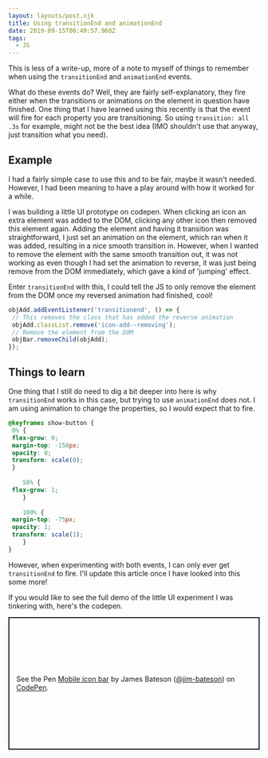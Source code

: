 ```yaml
---
layout: layouts/post.njk
title: Using transitionEnd and animationEnd
date: 2019-09-15T06:49:57.968Z
tags:
  - JS
---
```

This is less of a write-up, more of a note to myself of things to remember when using the `transitionEnd` and `animationEnd` events.
 
What do these events do? Well, they are fairly self-explanatory, they fire either when the transitions or animations on the element in question have finished. One thing that I have learned using this recently is that the event will fire for each property you are transitioning. So using `transition: all .3s` for example, might not be the best idea (IMO shouldn't use that anyway, just transition what you need).
 
## Example
 
I had a fairly simple case to use this and to be fair, maybe it wasn't needed. However, I had been meaning to have a play around with how it worked for a while.
 
I was building a little UI prototype on codepen. When clicking an icon an extra element was added to the DOM, clicking any other icon then removed this element again. Adding the element and having it transition was straightforward, I just set an animation on the element, which ran when it was added, resulting in a nice smooth transition in. However, when I wanted to remove the element with the same smooth transition out, it was not working as even though I had set the animation to reverse, it was just being remove from the DOM immediately, which gave a kind of 'jumping' effect.
 
Enter `transitionEnd` with this, I could tell the JS to only remove the element from the DOM once my reversed animation had finished, cool!
 
```js
objAdd.addEventListener('transitionend', () => {
 // This removes the class that has added the reverse animation
 objAdd.classList.remove('icon-add--removing');
 // Remove the element from the DOM
 objBar.removeChild(objAdd);
});
```
 
## Things to learn
 
One thing that I still do need to dig a bit deeper into here is why `transitionEnd` works in this case, but trying to use `animationEnd` does not. I am using animation to change the properties, so I would expect that to fire.
 
```css
@keyframes show-button {
 0% {
 flex-grow: 0;
 margin-top: -150px;
 opacity: 0;
 transform: scale(0);
 }
	
	50% {
 flex-grow: 1;
	}
	
	100% {
 margin-top: -75px;
 opacity: 1;
 transform: scale(1);
	}
}
```
 
However, when experimenting with both events, I can only ever get `transitionEnd` to fire. I'll update this article once I have looked into this some more!
 
If you would like to see the full demo of the little UI experiment I was tinkering with, here's the codepen.
 
<p class="codepen" data-height="265" data-theme-id="dark" data-default-tab="html,result" data-user="jim-bateson" data-slug-hash="JgmKRz" style="height: 265px; box-sizing: border-box; display: flex; align-items: center; justify-content: center; border: 2px solid; margin: 1em 0; padding: 1em;" data-pen-title="Mobile icon bar">
 <span>See the Pen <a href="https://codepen.io/jim-bateson/pen/JgmKRz/">
 Mobile icon bar</a> by James Bateson (<a href="https://codepen.io/jim-bateson">@jim-bateson</a>)
 on <a href="https://codepen.io">CodePen</a>.</span>
</p>
<script async src="https://static.codepen.io/assets/embed/ei.js"></script>
 
